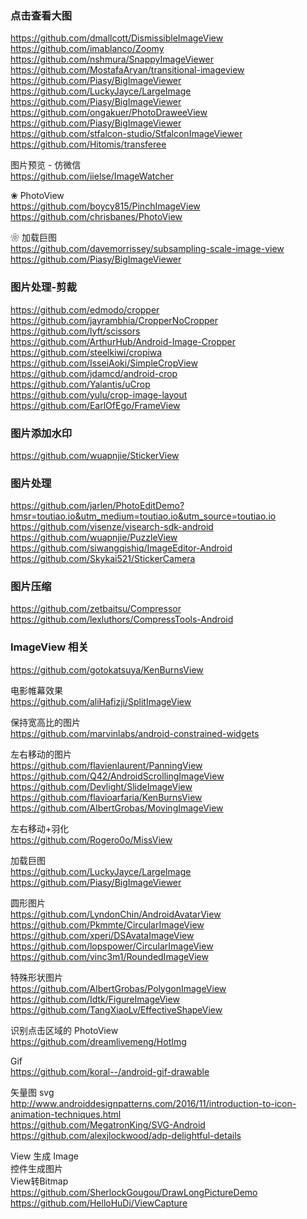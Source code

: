 ### 点击查看大图
https://github.com/dmallcott/DismissibleImageView   
https://github.com/imablanco/Zoomy   
https://github.com/nshmura/SnappyImageViewer   
https://github.com/MostafaAryan/transitional-imageview   
https://github.com/Piasy/BigImageViewer   
https://github.com/LuckyJayce/LargeImage  
https://github.com/Piasy/BigImageViewer  
https://github.com/ongakuer/PhotoDraweeView  
https://github.com/Piasy/BigImageViewer  
https://github.com/stfalcon-studio/StfalconImageViewer  
https://github.com/Hitomis/transferee  

图片预览 - 仿微信    
https://github.com/iielse/ImageWatcher  


❀ PhotoView  
https://github.com/boycy815/PinchImageView   
https://github.com/chrisbanes/PhotoView  

❀ 加载巨图  
https://github.com/davemorrissey/subsampling-scale-image-view  
https://github.com/Piasy/BigImageViewer  

### 图片处理-剪裁  

https://github.com/edmodo/cropper  
https://github.com/jayrambhia/CropperNoCropper  
https://github.com/lyft/scissors  
https://github.com/ArthurHub/Android-Image-Cropper  
https://github.com/steelkiwi/cropiwa  
https://github.com/IsseiAoki/SimpleCropView  
https://github.com/jdamcd/android-crop  
https://github.com/Yalantis/uCrop  
https://github.com/yulu/crop-image-layout    
https://github.com/EarlOfEgo/FrameView   

### 图片添加水印  
https://github.com/wuapnjie/StickerView  

### 图片处理  

https://github.com/jarlen/PhotoEditDemo?hmsr=toutiao.io&utm_medium=toutiao.io&utm_source=toutiao.io    
https://github.com/visenze/visearch-sdk-android    
https://github.com/wuapnjie/PuzzleView    
https://github.com/siwangqishiq/ImageEditor-Android  
https://github.com/Skykai521/StickerCamera  

### 图片压缩  
https://github.com/zetbaitsu/Compressor  
https://github.com/lexluthors/CompressTools-Android  

### ImageView 相关
https://github.com/gotokatsuya/KenBurnsView

电影帷幕效果  
https://github.com/aliHafizji/SplitImageView  

保持宽高比的图片  
https://github.com/marvinlabs/android-constrained-widgets  

左右移动的图片  
https://github.com/flavienlaurent/PanningView  
https://github.com/Q42/AndroidScrollingImageView  
https://github.com/Devlight/SlideImageView  
https://github.com/flavioarfaria/KenBurnsView  
https://github.com/AlbertGrobas/MovingImageView  

左右移动+羽化    
https://github.com/Rogero0o/MissView  

加载巨图  
https://github.com/LuckyJayce/LargeImage  
https://github.com/Piasy/BigImageViewer  

圆形图片  
https://github.com/LyndonChin/AndroidAvatarView  
https://github.com/Pkmmte/CircularImageView  
https://github.com/xperi/DSAvataImageView  
https://github.com/lopspower/CircularImageView  
https://github.com/vinc3m1/RoundedImageView  


特殊形状图片  
https://github.com/AlbertGrobas/PolygonImageView  
https://github.com/Idtk/FigureImageView  
https://github.com/TangXiaoLv/EffectiveShapeView  

识别点击区域的 PhotoView    
https://github.com/dreamlivemeng/HotImg  

Gif  
https://github.com/koral--/android-gif-drawable  

矢量图 svg  
http://www.androiddesignpatterns.com/2016/11/introduction-to-icon-animation-techniques.html  
https://github.com/MegatronKing/SVG-Android  
https://github.com/alexjlockwood/adp-delightful-details  

View 生成 Image  
控件生成图片  
View转Bitmap    
https://github.com/SherlockGougou/DrawLongPictureDemo  
https://github.com/HelloHuDi/ViewCapture  











